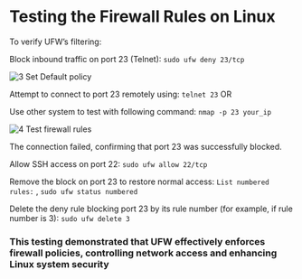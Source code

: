 # Testing the Firewall Rules on Linux

To verify UFW’s filtering:

Block inbound traffic on port 23 (Telnet):  ``` sudo ufw deny 23/tcp ```

![3 Set Default policy](https://github.com/user-attachments/assets/2114b001-c3d7-469f-b1f1-5f9f908632a8)

Attempt to connect to port 23 remotely using: ``` telnet 23 ``` OR 

Use other system to test with following command: ``` nmap -p 23 your_ip ```

![4 Test firewall rules](https://github.com/user-attachments/assets/76ea2065-37d8-425c-aceb-b545db0815d4)

The connection failed, confirming that port 23 was successfully blocked.

Allow SSH access on port 22: ``` sudo ufw allow 22/tcp ```

Remove the block on port 23 to restore normal access: ``` List numbered rules: ``` , ``` sudo ufw status numbered ```

Delete the deny rule blocking port 23 by its rule number (for example, if rule number is 3): ``` sudo ufw delete 3 ```


### This testing demonstrated that UFW effectively enforces firewall policies, controlling network access and enhancing Linux system security
